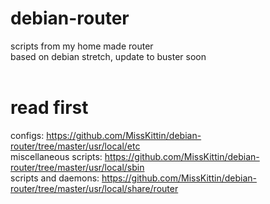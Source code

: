 # debian-router
scripts from my home made router<br>
based on debian stretch, update to buster soon<br><br>

# read first
configs: https://github.com/MissKittin/debian-router/tree/master/usr/local/etc<br>
miscellaneous scripts: https://github.com/MissKittin/debian-router/tree/master/usr/local/sbin<br>
scripts and daemons: https://github.com/MissKittin/debian-router/tree/master/usr/local/share/router
